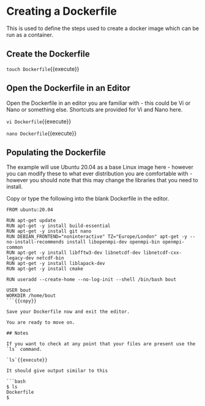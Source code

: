 # Creating a Dockerfile

This is used to define the steps used to create a docker image which can be run as a container.

## Create the Dockerfile

`touch Dockerfile`{{execute}}

## Open the Dockerfile in an Editor

Open the Dockerfile in an editor you are familiar with - this could be Vi or Nano or something else. Shortcuts are provided for Vi and Nano here.

`vi Dockerfile`{{execute}}

`nano Dockerfile`{{execute}}

## Populating the Dockerfile

The example will use Ubuntu 20.04 as a base Linux image here - however you can modify these to what ever distribution you are comfortable with - however you should note that this may change the libraries that you need to install.

Copy or type the following into the blank Dockerfile in the editor.

```
FROM ubuntu:20.04

RUN apt-get update
RUN apt-get -y install build-essential
RUN apt-get -y install git nano
RUN DEBIAN_FRONTEND="noninteractive" TZ="Europe/London" apt-get -y --no-install-recommends install libopenmpi-dev openmpi-bin openmpi-common
RUN apt-get -y install libfftw3-dev libnetcdf-dev libnetcdf-cxx-legacy-dev netcdf-bin
RUN apt-get -y install liblapack-dev
RUN apt-get -y install cmake

RUN useradd --create-home --no-log-init --shell /bin/bash bout

USER bout
WORKDIR /home/bout
```{{copy}}

Save your Dockerfile now and exit the editor.

You are ready to move on.

## Notes

If you want to check at any point that your files are present use the `ls` command.

`ls`{{execute}}

It should give output similar to this

```bash
$ ls
Dockerfile
$ 
```
